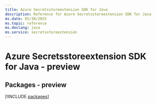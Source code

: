 ```yaml
---
title: Azure Secretsstoreextension SDK for Java
description: Reference for Azure Secretsstoreextension SDK for Java
ms.date: 05/30/2025
ms.topic: reference
ms.devlang: java
ms.service: secretsstoreextension
---
```

# Azure Secretsstoreextension SDK for Java - preview
## Packages - preview
[!INCLUDE [packages](secretsstoreextension-index.md)]